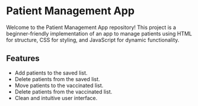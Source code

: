 # Patient Management App

Welcome to the Patient Management App repository! This project is a beginner-friendly implementation of an app to manage patients using HTML for structure, CSS for styling, and JavaScript for dynamic functionality.

## Features

- Add patients to the saved list.
- Delete patients from the saved list.
- Move patients to the vaccinated list.
- Delete patients from the vaccinated list.
- Clean and intuitive user interface.
